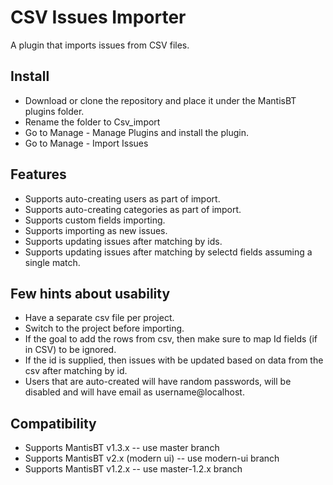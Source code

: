 CSV Issues Importer
===================

A plugin that imports issues from CSV files.

Install
-------
- Download or clone the repository and place it under the MantisBT plugins folder.
- Rename the folder to Csv_import
- Go to Manage - Manage Plugins and install the plugin.
- Go to Manage - Import Issues

Features
--------
- Supports auto-creating users as part of import.
- Supports auto-creating categories as part of import.
- Supports custom fields importing.
- Supports importing as new issues.
- Supports updating issues after matching by ids.
- Supports updating issues after matching by selectd fields assuming a single match.

Few hints about usability
-------------------------
- Have a separate csv file per project.
- Switch to the project before importing.
- If the goal to add the rows from csv, then make sure to map Id fields (if in CSV) to be ignored.
- If the id is supplied, then issues with be updated based on data from the csv after matching by id.
- Users that are auto-created will have random passwords, will be disabled and will have email as username@localhost.

Compatibility
-------------
- Supports MantisBT v1.3.x -- use master branch
- Supports MantisBT v2.x (modern ui) -- use modern-ui branch
- Supports MantisBT v1.2.x -- use master-1.2.x branch

